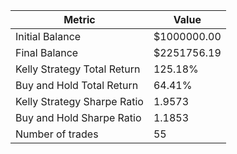 | Metric | Value |
| --- | --- |
| Initial Balance | $1000000.00 |
| Final Balance | $2251756.19 |
| Kelly Strategy Total Return | 125.18% |
| Buy and Hold Total Return | 64.41% |
| Kelly Strategy Sharpe Ratio | 1.9573 |
| Buy and Hold Sharpe Ratio | 1.1853 |
| Number of trades | 55 |
